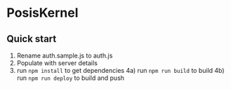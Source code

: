 # PosisKernel

## Quick start

1) Rename auth.sample.js to auth.js
2) Populate with server details
3) run `npm install` to get dependencies
4a) run `npm run build` to build
4b) run `npm run deploy` to build and push